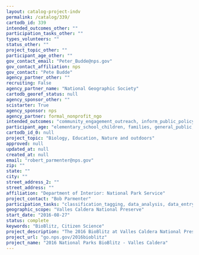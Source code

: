 ```yaml
---
layout: catalog-project-indv
permalink: /catalog/339/
cartodb_id: 339
intended_outcomes_other: ""
participation_tasks_other: ""
types_volunteers: ""
status_other: ""
project_topic_other: ""
participant_age_other: ""
gov_contact_email: "Peter_Budde@nps.gov"
gov_contact_affiliation: nps
gov_contact: "Pete Budde"
agency_partner_other: ""
recruiting: False
agency_partner_name: "National Geographic Society"
cartodb_georef_status: null
agency_sponsor_other: ""
scistarter: True
agency_sponsor: nps
agency_partner: formal_nonprofit_ngo
intended_outcomes: "community_engagement_outreach, inform_public_policy, io_education, operational_integration_use, research_advancement"
participant_age: "elementary_school_children, families, general_public, middle_school_children, targeted_group, teens"
cartodb_id_0: null
project_topic: "Biology, Education, Nature and outdoors"
approved: null
updated_at: null
created_at: null
email: "robert_parmenter@nps.gov"
zip: ""
state: ""
city: ""
street_address_2: ""
street_address: ""
affiliation: "Department of Interior: National Park Service"
project_contact: "Bob Parmenter"
participation_tasks: "classification_tagging, data_analysis, data_entry, finding_entities, identification, learning, observation, site_selection_description, specimen_sample_collection"
geographic_scope: "Valles Caldera National Preserve"
start_date: "2016-08-27"
status: complete
keywords: "BioBlitz, Citizen Science"
project_description: "The 2016 BioBlitz at Valles Caldera National Preserve will explore the natural history of organisms in all taxonomic groups in a variety of environments: streams/wetlands, upland grasslands, and forests."
project_url: "go.nps.gov/2016bioblitz"
project_name: "2016 National Parks BioBlitz - Valles Caldera"
---
```


